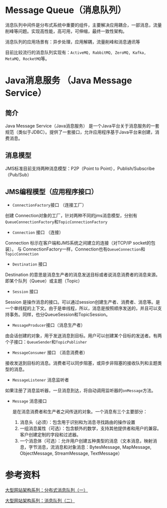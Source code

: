# Message Queue（消息队列）
消息队列中间件是分布式系统中重要的组件，主要解决应用耦合，一部消息，流量削峰等问题。实现高性能，高可用，可伸缩，最终一致性架构。

消息队列的应用场景有：异步处理，应用解耦，流量削峰和消息通讯等

目前比较流行的消息队列实现有：`ActiveMQ, RabbitMQ, ZeroMQ, Kafka, MetaMQ, RocketMQ`等。


# Java消息服务 （Java Message Service）

## 简介
Java Message Service（Java消息服务） 是一个Java平台关于消息服务的一套规范（类似于JDBC）。提供了一套接口，允许应用程序基于Java平台来创建，消费消息。

## 消息模型
JMS标准目前支持两种消息模型：P2P（Point to Point），Publish/Subscribe（Pub/Sub）


## JMS编程模型（应用程序接口）
* `ConnectionFactory`接口 （连接工厂）

创建 Connection对象的工厂，针对两种不同的jms消息模型，分别有 `QueueConnectionFactory`和`TopicConnectionFactory`

* `Connection` 接口 （连接）

Connection 标示在客户端和JMS系统之间建立的连接（对TCP/IP socket的包装）。
与 ConnectionFactory一样，Connection也有`QueueConnection`和`TopicConnection`

* `Destination` 接口

Destination 的意思是消息生产者的消息发送目标或者说消息消费者的消息来源。即某个队列（Queue）或主题（Topic）

* `Session` 接口

Session 是操作消息的接口。可以通过session创建生产者、消费者、消息等。是一个单线程的上下文。由于是单线程，所以，消息是按照顺序发送的，并且可以支持事务。同样，也分QueueSession和TopicSession。

* `MessageProducer`接口（消息生产者）

由会话创建的对象，用于发送消息到目标。用户可以创建某个目标的发送者。有两个子接口：`QueueSender`和`TopicPublisher`

* `MessageConsumer` 接口 （消息消费者）

接收发送到目标的消息。消费者可以同步阻塞，或异步非阻塞的接收队列和主题类型的消息。

* `MessageListener` 消息监听者

如果注册了消息监听器，一旦消息到达，将自动调用监听器的`onMessage`方法。

* `Message` 消息接口

  是在消息消费者和生产者之间传送的对象。一个消息有三个主要部分：
  1. 消息头（必须）：包含用于识别和为消息寻找路由的操作设置
  2. 一组消息属性（可选）：包含额外的数学，支持其他提供者和用户的兼容。客户创建定制的字段和过滤器。
  3. 一个消息体（可选）：允许用户创建五种类型的消息（文本消息，映射消息，字节消息，流消息和对象消息：BytesMessage, MapMessage, ObjectMessage, StreamMessage, TextMessage）


# 参考资料

[大型网站架构系列：分布式消息队列（一）](http://www.cnblogs.com/itfly8/p/5155983.html)

[大型网站架构系列：消息队列（二）](http://www.cnblogs.com/itfly8/p/5156155.html)
